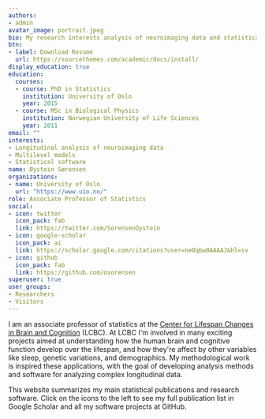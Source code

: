 ```yaml
---
authors:
- admin
avatar_image: portrait.jpeg
bio: My research interests analysis of neuroimaging data and statistical software development.
btn:
- label: Download Resume
  url: https://sourcethemes.com/academic/docs/install/
display_education: true
education:
  courses:
  - course: PhD in Statistics
    institution: University of Oslo
    year: 2015
  - course: MSc in Biological Physics
    institution: Norwegian University of Life Sciences
    year: 2011
email: ""
interests:
- Longitudinal analysis of neuroimaging data
- Multilevel models
- Statistical software
name: Øystein Sørensen
organizations:
- name: University of Oslo
  url: "https://www.uio.no/"
role: Associate Professor of Statistics
social:
- icon: twitter
  icon_pack: fab
  link: https://twitter.com/SorensenOystein
- icon: google-scholar
  icon_pack: ai
  link: https://scholar.google.com/citations?user=neOqbw0AAAAJ&hl=sv
- icon: github
  icon_pack: fab
  link: https://github.com/osorensen
superuser: true
user_groups:
- Researchers
- Visitors
---
```


I am an associate professor of statistics at the [Center for Lifespan Changes in Brain and Cognition](https://www.oslobrains.no/) (LCBC). At LCBC I'm involved in many exciting projects aimed at understanding how the human brain and cognitive function develop over the lifespan, and how they're affect by other variables like sleep, genetic variations, and demographics. My methodological work is inspired these applications, with the goal of developing analysis methods and software for analyzing complex longitudinal data.

This website summarizes my main statistical publications and research software. Click on the icons to the left to see my full publication list in Google Scholar and all my software projects at GitHub.
